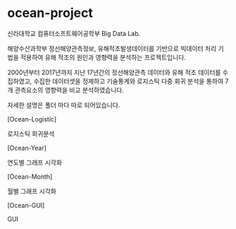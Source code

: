 # ocean-project

신라대학교 컴퓨터소프트웨어공학부 Big Data Lab.

해양수산과학부 정선해양관측정보, 유해적조발생데이터를 기반으로 빅데이터 처리 기법을
적용하여 유해 적조의 원인과 영향력을 분석하는 프로젝트입니다.

2000년부터 2017년까지 지난 17년간의 정선해양관측 데이터와 유해 적조 데이터를 수집하였고,
수집한 데이터셋을 정제하고 기술통계와 로지스틱 다중 회귀 분석을 통하여 7개 관측요소의 영향력을 비교 분석하였습니다.

자세한 설명은 폴더 마다 따로 되어있습니다.

[Ocean-Logistic]

로지스틱 회귀분석

[Ocean-Year]

연도별 그래프 시각화

[Ocean-Month]

월별 그래프 시각화

[Ocean-GUI]

GUI

